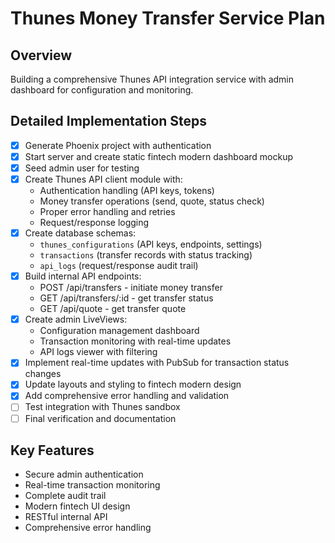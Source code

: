 # Thunes Money Transfer Service Plan

## Overview
Building a comprehensive Thunes API integration service with admin dashboard for configuration and monitoring.

## Detailed Implementation Steps
- [x] Generate Phoenix project with authentication
- [x] Start server and create static fintech modern dashboard mockup
- [x] Seed admin user for testing
- [x] Create Thunes API client module with:
  - Authentication handling (API keys, tokens)
  - Money transfer operations (send, quote, status check)
  - Proper error handling and retries
  - Request/response logging
- [x] Create database schemas:
  - `thunes_configurations` (API keys, endpoints, settings)
  - `transactions` (transfer records with status tracking)
  - `api_logs` (request/response audit trail)
- [x] Build internal API endpoints:
  - POST /api/transfers - initiate money transfer
  - GET /api/transfers/:id - get transfer status
  - GET /api/quote - get transfer quote
- [x] Create admin LiveViews:
  - Configuration management dashboard
  - Transaction monitoring with real-time updates
  - API logs viewer with filtering
- [x] Implement real-time updates with PubSub for transaction status changes
- [x] Update layouts and styling to fintech modern design
- [x] Add comprehensive error handling and validation
- [ ] Test integration with Thunes sandbox
- [ ] Final verification and documentation

## Key Features
- Secure admin authentication
- Real-time transaction monitoring
- Complete audit trail
- Modern fintech UI design
- RESTful internal API
- Comprehensive error handling


